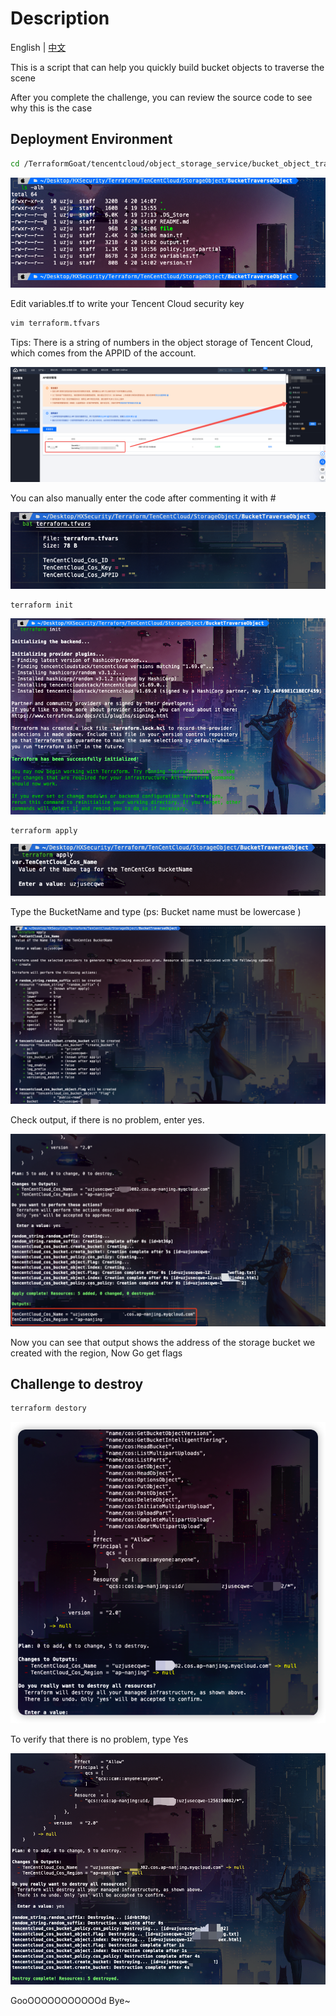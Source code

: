 # Description

English | [中文](./README_CN.md)

This is a script that can help you quickly build bucket objects to traverse the scene

After you complete the challenge, you can review the source code to see why this is the case

## Deployment Environment

```bash
cd /TerraformGoat/tencentcloud/object_storage_service/bucket_object_traversal/
```

![image-20220424172434562](../../../images/UzJuMarkDownImageimage-20220424172434562.png)

Edit variables.tf to write your Tencent Cloud security key

```bash
vim terraform.tfvars
```

Tips: There is a string of numbers in the object storage of Tencent Cloud, which comes from the APPID of the account.

![image-20220420142509331](../../../images/UzJuMarkDownImageimage-20220420142509331.png)

You can also manually enter the code after commenting it with #

![image-20220424172800729](../../../images/UzJuMarkDownImageimage-20220424172800729.png)

```bash
terraform init
```

![image-20220420143216521](../../../images/UzJuMarkDownImageimage-20220420143216521.png)

```bash
terraform apply
```

![image-20220424172612699](../../../images/UzJuMarkDownImageimage-20220424172612699.png)

Type the BucketName and type (ps: Bucket name must be lowercase )

![image-20220424172533527](../../../images/UzJuMarkDownImageUzJuMarkDownImageimage-20220424172533527.png)

Check output, if there is no problem, enter yes.

![image-20220424172657516](../../../images/UzJuMarkDownImageimage-20220424172657516.png)

Now you can see that output shows the address of the storage bucket we created with the region, Now Go get flags

## Challenge to destroy

```bash
terraform destory
```

![image-20220429175750411](../../../images/image-20220429175750411.png)

To verify that there is no problem, type Yes

![image-20220424173018520](../../../images/UzJuMarkDownImageimage-20220424173018520.png)

GooOOOOOOOOOOOd Bye~
